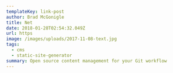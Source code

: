 ```yaml
---
templateKey: link-post
author: Brad McGonigle
title: Net
date: 2018-01-28T02:54:32.049Z
url: https
image: /images/uploads/2017-11-08-text.jpg
tags:
  - cms
  - static-site-generator
summary: Open source content management for your Git workflow
---
```


